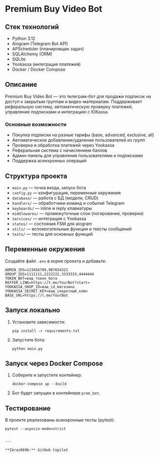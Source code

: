 # Premium Buy Video Bot

## Стек технологий
- Python 3.12
- Aiogram (Telegram Bot API)
- APScheduler (планировщик задач)
- SQLAlchemy (ORM)
- SQLite
- Yookassa (интеграция платежей)
- Docker / Docker Compose

## Описание
Premium Buy Video Bot — это телеграм-бот для продажи подписок на доступ к закрытым группам и видео-материалам. Поддерживает реферальную систему, автоматическую проверку платежей, управление подписками и интеграцию с ЮKassa.

### Основные возможности
- Покупка подписки на разные тарифы (base, advanced, exclusive, all)
- Автоматическое добавление/удаление пользователей из групп
- Проверка и обработка платежей через Yookassa
- Реферальная система с начислением баллов
- Админ-панель для управления пользователями и подписками
- Поддержка асинхронных операций

## Структура проекта
- `main.py` — точка входа, запуск бота
- `config.py` — конфигурация, переменные окружения
- `database/` — работа с БД (модели, CRUD)
- `handlers/` — обработчики команд и событий Telegram
- `keyboards/` — inline и reply клавиатуры
- `middlewares/` — промежуточные слои (логирование, проверки)
- `services/` — интеграция с Yookassa
- `states/` — состояния FSM для aiogram
- `utils/` — вспомогательные функции и тексты сообщений
- `tests/` — тесты для основных функций

## Переменные окружения
Создайте файл `.env` в корне проекта и добавьте:
```
ADMIN_IDS=123456789,987654321
GROUP_IDS=1111111,2222222,3333333,4444444
TOKEN_BOT=ваш_токен_бота
REFFER_LINK=https://t.me/YourBot?start=
YOOKASSA_SHOP_ID=ваш_id_магазина
YOOKASSA_SECRET_KEY=ваш_секретный_ключ
BASE_URL=https://t.me/YourBot
```

## Запуск локально
1. Установите зависимости:
   ```
   pip install -r requirements.txt
   ```
2. Запустите бота:
   ```
   python main.py
   ```

## Запуск через Docker Compose
1. Соберите и запустите контейнер:
   ```
   docker-compose up --build
   ```
2. Бот будет запущен в контейнере `prem_bot`.

## Тестирование
В проекте реализованы асинхронные тесты (pytest):
```
pytest --asyncio-mode=strict


---

**Ibras0696:** GitHub Copilot

